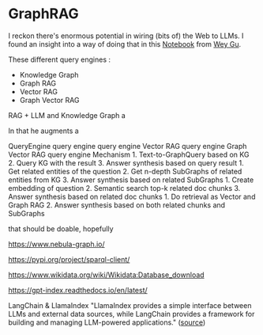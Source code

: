 # GraphRAG

I reckon there's enormous potential in wiring (bits of) the Web to LLMs. I found an insight into a way of doing that in this [Notebook](https://www.siwei.io/en/demos/graph-rag/) from [Wey Gu](https://siwei.io/en/).

These different query engines :

- Knowledge Graph
- Graph RAG
- Vector RAG
- Graph Vector RAG

RAG + LLM and Knowledge Graph a

In that he augments a

QueryEngine query engine query engine Vector RAG query engine Graph Vector RAG query engine
Mechanism 1. Text-to-GraphQuery based on KG 2. Query KG with the result 3. Answer synthesis based on query result 1. Get related entities of the question 2. Get n-depth SubGraphs of related entities from KG 3. Answer synthesis based on related SubGraphs 1. Create embedding of question 2. Semantic search top-k related doc chunks 3. Answer synthesis based on related doc chunks 1. Do retrieval as Vector and Graph RAG 2. Answer synthesis based on both related chunks and SubGraphs

that should be doable, hopefully

https://www.nebula-graph.io/

https://pypi.org/project/sparql-client/

https://www.wikidata.org/wiki/Wikidata:Database_download

https://gpt-index.readthedocs.io/en/latest/

LangChain & LlamaIndex
"LlamaIndex provides a simple interface between LLMs and external data sources, while LangChain provides a framework for building and managing LLM-powered applications."
([source](https://www.analyticsvidhya.com/blog/2023/06/revamp-data-analysis-openai-langchain-llamaindex-for-easy-extraction/))
